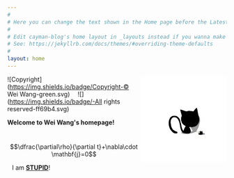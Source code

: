 ```yaml
---
#
# Here you can change the text shown in the Home page before the Latest Posts section.
#
# Edit cayman-blog's home layout in _layouts instead if you wanna make some changes
# See: https://jekyllrb.com/docs/themes/#overriding-theme-defaults
#
layout: home
---
```

[<img src='/images/blackCat.jpg' alt="Copyright © Wei Wang" title="Wei Wang" style='float:right;'/>](/about.html)

![Copyright](https://img.shields.io/badge/Copyright-© Wei Wang-green.svg) &emsp;![](https://img.shields.io/badge/-All rights reserved-ff69b4.svg) 

**Welcome to Wei Wang's homepage!**

&ensp;$$\dfrac{\partial\rho}{\partial t}+\nabla\cdot \mathbf{j}=0$$

<p>&ensp; I am <a href="https://www.grandprix247.com/2019/04/27/leclerc-i-am-stupid-i-am-stupid/" target="_blank"><b>STUPID</b></a>!</p>

&ensp;
